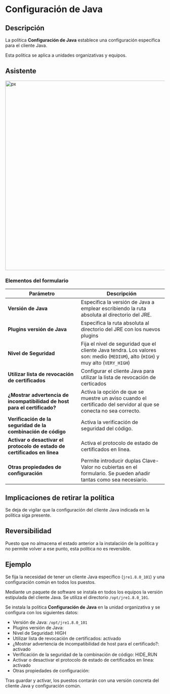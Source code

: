 # Configuración de Java #

## Descripción ##

La política **Configuración de Java** establece una configuración específica para el cliente Java.

Esta política se aplica a unidades organizativas y equipos.

## Asistente ##

<img src="/gecos-team/gecos-doc/wiki/images/gecoscc/appconfig_java.png" width="600" alt="px">

### Elementos del formulario ###

|  Parámetro  | Descripción |
| ----------- | ------------|
| **Versión de Java** | Especifica la versión de Java a emplear escribiendo la ruta absoluta al directorio del JRE. |
| **Plugins versión de Java** | Especifica la ruta absoluta al directorio del JRE con los nuevos plugins |
| **Nivel de Seguridad** | Fija el nivel de seguridad que el cliente Java tendra. Los valores son: medio (`MEDIUM`), alto (`HIGH`) y muy alto (`VERY_HIGH`) |
| **Utilizar lista de revocación de certificados** | Configurar el cliente Java para utilizar la lista de revocación de certicados |
| **¿Mostrar advertencia de incompatibilidad de host para el certificado?** | Activa la opción de que se muestre un aviso cuando el certificado del servidor al que se conecta no sea correcto. |
| **Verificación de la seguridad de la combinación de código** | Activa la verificación de seguridad del código. |
| **Activar o desactivar el protocolo de estado de certificados en linea** | Activa el protocolo de estado de certificados en linea. |
| **Otras propiedades de configuración** | Permite introducir duplas Clave-Valor no cubiertas en el formulario. Se pueden añadir tantas como sea necesiario. |

## Implicaciones de retirar la política ##

Se deja de vigilar que la configuración del cliente Java indicada en la política siga presente.

## Reversibilidad ##

Puesto que no almacena el estado anterior a la instalación de la política y no permite volver a ese punto, esta política no es reversible.

## Ejemplo ##

Se fija la necesidad de tener un cliente Java específico (`jre1.8.0_101`) y una configuración común en todos los puestos.

Mediante un paquete de software se instala en todos los equipos la versión estipulada del cliente Java. Se utiliza el directorio `/opt/jre1.8.0_101`.

Se instala la política **Configuración de Java** en la unidad organizativa y se configura con los siguientes datos:

* Versión de Java: `/opt/jre1.8.0_101`
* Plugins versión de Java:
* Nivel de Seguridad: HIGH
* Utilizar lista de revocación de certificados: activado
* ¿Mostrar advertencia de incompatibilidad de host para el certificado?: activado
* Verificación de la seguridad de la combinación de código: HIDE_RUN
* Activar o desactivar el protocolo de estado de certificados en linea: activado
* Otras propiedades de configuración:

Tras guardar y activar, los puestos contarán con una versión concreta del cliente Java y configuración común.
